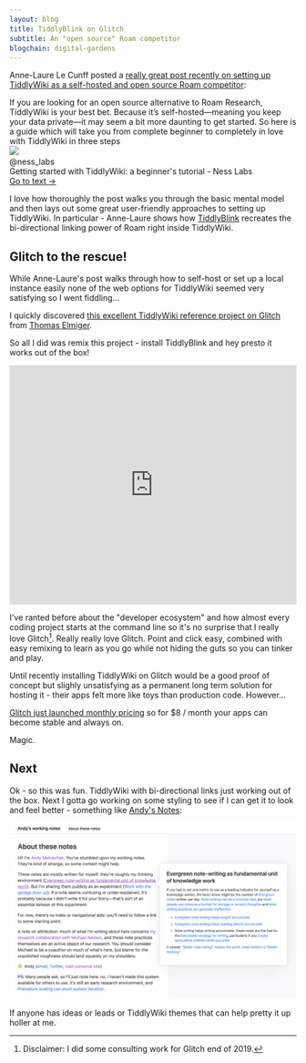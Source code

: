 ```yaml
---
layout: blog
title: TiddlyBlink on Glitch
subtitle: An "open source" Roam competitor
blogchain: digital-gardens
---
```


Anne-Laure Le Cunff posted a [really great post recently on setting up TiddlyWiki as a self-hosted and open source Roam competitor](https://nesslabs.com/tiddlywiki-beginner-tutorial):


<link rel="stylesheet" href="https://files-d9sgh3tq3.now.sh/quote.css" type="text/css">
<div class="portal-container-519256">
<div id="portal-parent-519256" class="portal-parent-519256">
<div class="portal-content-519256">If you are looking for an open source alternative to Roam Research, TiddlyWiki is your best bet. Because it’s self-hosted—meaning you keep your data private—it may seem a bit more daunting to get started. So here is a guide which will take you from complete beginner to completely in love with TiddlyWiki in three steps</div>       
</div>

<div class="portal-head-519256">       
<div class="portal-avatar-519256"><img class="mini-favicon-519256" src="https://s2.googleusercontent.com/s2/favicons?domain_url=https://nesslabs.com/tiddlywiki-beginner-tutorial"></div>     
<div class="portal-metadata-519256">
<div class="portal-title-519256">
<div class="portal-author-519256">@ness_labs</div>
<div class="title-wrapper-519256">Getting started with TiddlyWiki: a beginner's tutorial - Ness Labs</div>
</div> 
</div>

<div class="portal-backlink-519256"><a target="_blank" href="https://nesslabs.com/tiddlywiki-beginner-tutorial" class="portal-arrow-519256">Go to text <span class="right-arrow">→</span></a></div>
</div>  

</div>



I love how thoroughly the post walks you through the basic mental model and then lays out some great user-friendly approaches to setting up TiddlyWiki. In particular - Anne-Laure shows how [TiddlyBlink](https://giffmex.org/gifts/tiddlyblink.html) recreates the bi-directional linking power of Roam right inside TiddlyWiki.

## Glitch to the rescue!

While Anne-Laure's post walks through how to self-host or set up a local instance easily none of the web options for TiddlyWiki seemed very satisfying so I went fiddling...

I quickly discovered [this excellent TiddlyWiki reference project on Glitch](https://glitch.com/~nota-bene) from [Thomas Elmiger](https://thomas-elmiger.ch/).

So all I did was remix this project - install TiddlyBlink and hey presto it works out of the box!

<!-- Copy and Paste Me -->
<div class="glitch-embed-wrap" style="height: 420px; width: 100%;">
  <iframe
    src="https://glitch.com/embed/#!/embed/tiddlyblink?path=README.md&previewSize=0&sidebarCollapsed=true"
    title="tiddlyblink on Glitch"
    allow="geolocation; microphone; camera; midi; vr; encrypted-media"
    style="height: 100%; width: 100%; padding-top:0px; padding-bottom:20px; border: 0;">
  </iframe>
</div>

I've ranted before about the "developer ecosystem" and how almost every coding project starts at the command line so it's no surprise that I really love Glitch[^disclaimer]. Really really love Glitch. Point and click easy, combined with easy remixing to learn as you go while not hiding the guts so you can tinker and play.

[^disclaimer]: Disclaimer: I did some consulting work for Glitch end of 2019. 

Until recently installing TiddlyWiki on Glitch would be a good proof of concept but slighly unsatisfying as a permanent long term solution for hosting it - their apps felt more like toys than production code. However...

[Glitch just launched monthly pricing](https://glitch.com/pricing) so for $8 / month your apps can become stable and always on.

Magic.

## Next

Ok - so this was fun. TiddlyWiki with bi-directional links just working out of the box. Next I gotta go working on some styling to see if I can get it to look and feel better - something like [Andy's Notes](https://notes.andymatuschak.org/About_these_notes):

![](/images/andy-notes.png)

If anyone has ideas or leads or TiddlyWiki themes that can help pretty it up holler at me.